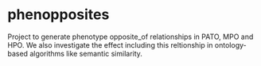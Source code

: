 # phenopposites
Project to generate phenotype opposite_of relationships in PATO, MPO and HPO. We also investigate the effect including this reltionship in ontology-based algorithms like semantic similarity.
